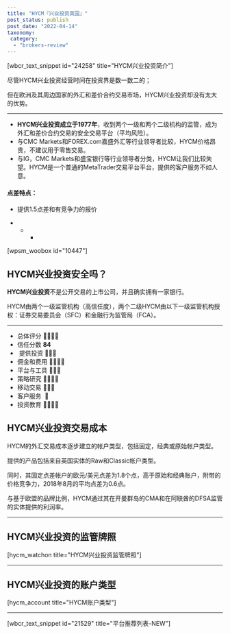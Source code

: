 ```yaml
---
title: "HYCM『兴业投资英国』"
post_status: publish
post_date: "2022-04-14"
taxonomy:
 category: 
  - "brokers-review"
---
```


[wbcr_text_snippet id="24258" title="HYCM兴业投资简介"]

尽管HYCM兴业投资经营时间在投资界是数一数二的；

但在欧洲及其周边国家的外汇和差价合约交易市场，HYCM兴业投资却没有太大的优势。

* * *

- **HYCM兴业投资成立于1977年**，收到两个一级和两个二级机构的监管，成为外汇和差价合约交易的安全交易平台（平均风险）。
- 与CMC Markets和FOREX.com嘉盛外汇等行业领导者比较，HYCM价格昂贵，不建议用于零售交易。
- 与IG，CMC Markets和盛宝银行等行业领导者分类，HYCM让我们比较失望。HYCM是一个普通的MetaTrader交易平台平台，提供的客户服务不如人意。

#### 点差特点：

- 提供1.5点差和有竞争力的报价
    
- - *

[wpsm_woobox id="10447"]

## HYCM兴业投资安全吗？

**HYCM兴业投资**不是公开交易的上市公司，并且确实拥有一家银行。

HYCM由两个一级监管机构（高信任度），两个二级HYCM由以下一级监管机构授权：证券交易委员会（SFC）和金融行为监管局（FCA）。

* * *

- 总体评分 💖💖💖💖
- 信任分数 **84**
-  提供投资 💖💖💖
- 佣金和费用 💖💖💖💖
- 平台与工具 💖💖💖
- 策略研究 💖💖💖💖
- 移动交易 💖💖💖
- 客户服务  💖
- 投资教育 💖💖💖💖

## HYCM兴业投资交易成本

HYCM的外汇交易成本逐步建立的帐户类型，包括固定，经典或原始帐户类型。

提供的产品包括来自英国实体的Raw和Classic帐户类型。

同时，其固定点差帐户的欧元/美元点差为1.8个点，高于原始和经典账户，附带的价格竞争力，2018年8月的平均点差为0.6点。

与基于欧盟的品牌比例，HYCM通过其在开曼群岛的CMA和在阿联酋的DFSA监管的实体提供的利润率。

* * *

## HYCM兴业投资的监管牌照

[hycm_watchon title="HYCM兴业投资监管牌照"]

* * *

## HYCM兴业投资的账户类型

[hycm_account title="HYCM账户类型"]

* * *

[wbcr_text_snippet id="21529" title="平台推荐列表-NEW"]
